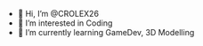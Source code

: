 - 👋 Hi, I’m @CROLEX26
- 👀 I’m interested in Coding
- 🌱 I’m currently learning GameDev, 3D Modelling

<!---
CROLEX26/CROLEX26 is a ✨ special ✨ repository because its `README.md` (this file) appears on your GitHub profile.
You can click the Preview link to take a look at your changes.
--->
